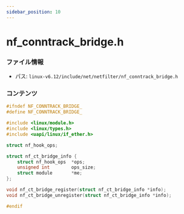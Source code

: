 ```yaml
---
sidebar_position: 10
---
```

# nf_conntrack_bridge.h

### ファイル情報

- パス: `linux-v6.12/include/net/netfilter/nf_conntrack_bridge.h`

### コンテンツ

```h
#ifndef NF_CONNTRACK_BRIDGE_
#define NF_CONNTRACK_BRIDGE_

#include <linux/module.h>
#include <linux/types.h>
#include <uapi/linux/if_ether.h>

struct nf_hook_ops;

struct nf_ct_bridge_info {
	struct nf_hook_ops	*ops;
	unsigned int		ops_size;
	struct module		*me;
};

void nf_ct_bridge_register(struct nf_ct_bridge_info *info);
void nf_ct_bridge_unregister(struct nf_ct_bridge_info *info);

#endif

```
